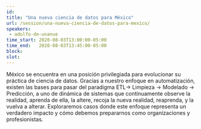 ```yaml
---
id: 
title: "Una nueva ciencia de datos para México"
url: /session/una-nueva-ciencia-de-datos-para-mexico/
speakers:
 - adolfo-de-unanue
time_start: 2020-08-03T13:00:00-05:00
time_end:   2020-08-03T13:45:00-05:00
block: 
slot: 
---
```


México se encuentra en una posición privilegiada para evolucionar su práctica de ciencia de datos. Gracias a nuestro enfoque en automatización, existen las bases para pasar del paradigma ETL-&gt; Limpieza -&gt; Modelado -&gt; Predicción, a uno de dinámica de sistemas que contínuamente observe la realidad, aprenda de ella, la altere, recoja la nueva realidad, reaprenda, y la vuelva a alterar. Exploraremos casos donde este enfoque representa un verdadero impacto y cómo debemos prepararnos como organizaciones y profesionistas.

&nbsp;
